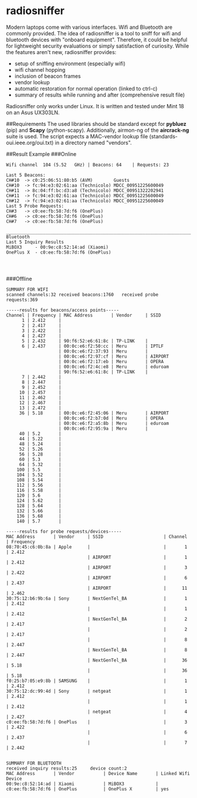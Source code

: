 # radiosniffer
Modern laptops come with various interfaces. Wifi and Bluetooth are commonly provided. The idea of radiosniffer is a tool to sniff for wifi and bluetooth devices with "onboard equipment". Therefore, it could be helpful for lightweight security evaluations or simply satisfaction of curiosity. While the features aren't new, radiosniffer provides:
* setup of sniffing environment (especially wifi)
* wifi channel hopping
* inclusion of beacon frames
* vendor lookup
* automatic restoration for normal operation (linked to ctrl-c)
* summary of results while running and after (comprehensive result file)

Radiosniffer only works under Linux. It is written and tested under Mint 18 on an Asus UX303LN.

##Requirements
The used libraries should be standard except for **pybluez** (pip) and **Scapy** (python-scapy). Additionally, airmon-ng of the **aircrack-ng** suite is used.
The script expects a MAC-vendor lookup file (standards-oui.ieee.org/oui.txt) in a directory named "vendors".

##Result Example
###Online
```
Wifi channel  104 (5.52   GHz) | Beacons: 64    | Requests: 23

Last 5 Beacons:
CH#10  -> c0:25:06:51:80:b5 (AVM)        Guests
CH#10  -> fc:94:e3:02:61:aa (Technicolo) MDCC_00951225600049
CH#11  -> 8c:04:ff:bc:d3:a8 (Technicolo) MDCC_00951322202941
CH#11  -> fc:94:e3:02:61:aa (Technicolo) MDCC_00951225600049
CH#12  -> fc:94:e3:02:61:aa (Technicolo) MDCC_00951225600049
Last 5 Probe Requests:
CH#3   -> c0:ee:fb:58:7d:f6 (OnePlus)
CH#6   -> c0:ee:fb:58:7d:f6 (OnePlus)    
CH#7   -> c0:ee:fb:58:7d:f6 (OnePlus)     

_____________________________________________________________________________________________
Bluetooth
Last 5 Inquiry Results
MiBOX3     - 00:9e:c8:52:14:ad (Xiaomi)
OnePlus X  - c0:ee:fb:58:7d:f6 (OnePlus)




```
###Offline
```
SUMMARY FOR WIFI
scanned channels:32	received beacons:1760	received probe requests:369

-----results for beacons/access points-----
Channel | Frequency | MAC Address       | Vendor     | SSID
      1 | 2.412     | 
      2 | 2.417     | 
      3 | 2.422     | 
      4 | 2.427     | 
      5 | 2.432     | 90:f6:52:e6:61:8c | TP-LINK    | 
      6 | 2.437     | 00:0c:e6:f2:50:cc | Meru       | IPTLF
                    | 00:0c:e6:f2:37:93 | Meru       | 
                    | 00:0c:e6:f2:97:cf | Meru       | AIRPORT
                    | 00:0c:e6:f2:17:eb | Meru       | OPERA
                    | 00:0c:e6:f2:4c:e8 | Meru       | eduroam
                    | 90:f6:52:e6:61:8c | TP-LINK    | 
      7 | 2.442     | 
      8 | 2.447     | 
      9 | 2.452     | 
     10 | 2.457     | 
     11 | 2.462     | 
     12 | 2.467     | 
     13 | 2.472     | 
     36 | 5.18      | 00:0c:e6:f2:45:06 | Meru       | AIRPORT
                    | 00:0c:e6:f2:b7:0d | Meru       | OPERA
                    | 00:0c:e6:f2:a5:8b | Meru       | eduroam
                    | 00:0c:e6:f2:95:9a | Meru       | 
     40 | 5.2       | 
     44 | 5.22      | 
     48 | 5.24      | 
     52 | 5.26      | 
     56 | 5.28      | 
     60 | 5.3       | 
     64 | 5.32      | 
    100 | 5.5       | 
    104 | 5.52      | 
    108 | 5.54      | 
    112 | 5.56      | 
    116 | 5.58      | 
    120 | 5.6       | 
    124 | 5.62      | 
    128 | 5.64      | 
    132 | 5.66      | 
    136 | 5.68      | 
    140 | 5.7       | 

-----results for probe requests/devices-----
MAC Address       | Vendor     | SSID                       | Channel | Frequency 
08:70:45:c6:0b:8a | Apple      |                            |       1 | 2.412    
                               | AIRPORT                    |       1 | 2.412    
                               | AIRPORT                    |       3 | 2.422    
                               | AIRPORT                    |       6 | 2.437    
                               | AIRPORT                    |      11 | 2.462    
30:75:12:b6:9b:6a | Sony       | NextGenTel_BA              |       1 | 2.412    
                               |                            |       1 | 2.412    
                               | NextGenTel_BA              |       2 | 2.417    
                               |                            |       2 | 2.417    
                               |                            |       8 | 2.447    
                               | NextGenTel_BA              |       8 | 2.447    
                               | NextGenTel_BA              |      36 | 5.18     
                               |                            |      36 | 5.18     
f0:25:b7:05:e9:8b | SAMSUNG    |                            |       1 | 2.412    
30:75:12:dc:99:4d | Sony       | netgeat                    |       1 | 2.412    
                               |                            |       1 | 2.412    
                               | netgeat                    |       4 | 2.427
c0:ee:fb:58:7d:f6 | OnePlus    |                            |       3 | 2.422    
                               |                            |       6 | 2.437    
                               |                            |       7 | 2.442    


SUMMARY FOR BLUETOOTH
received inquiry results:25 	device count:2
MAC Address       | Vendor           | Device Name       | Linked Wifi Device
00:9e:c8:52:14:ad | Xiaomi           | MiBOX3            | 
c0:ee:fb:58:7d:f6 | OnePlus          | OnePlus X         | yes
```
